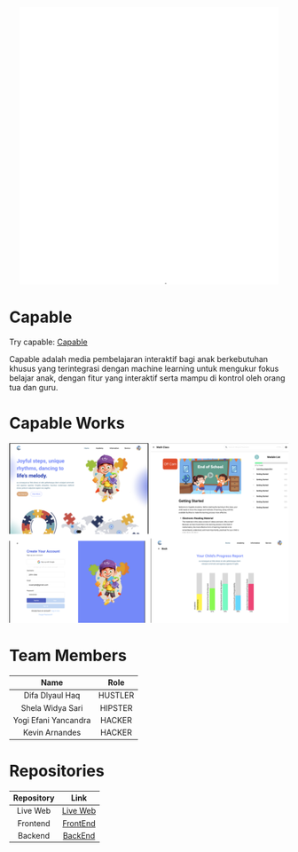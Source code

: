<p align="center"> <img src="./assets/capable_logo.png" height="500" width="auto" /> </p>

# Capable

Try capable: [Capable](https://capable-fe-three.vercel.app/)

Capable adalah media pembelajaran interaktif bagi anak berkebutuhan khusus yang terintegrasi dengan machine learning untuk mengukur fokus belajar anak, dengan fitur yang interaktif serta mampu di kontrol oleh orang tua dan guru.

# Capable Works

<p align="center"> <img src="./assets/Group 2230.png" width="800" height="auto" /> </p>

# Team Members

|         Name         |  Role   |
| :------------------: | :-----: |
|   Difa Dlyaul Haq    | HUSTLER |
|   Shela Widya Sari   | HIPSTER |
| Yogi Efani Yancandra | HACKER  |
|    Kevin Arnandes    | HACKER  |

# Repositories

| Repository |                          Link                           |
| :--------: | :-----------------------------------------------------: |
|  Live Web  |    [Live Web](https://capable-fe-three.vercel.app/)     |
|  Frontend  | [FrontEnd](https://github.com/shelawd/Capable--FE.git)  |
|  Backend   | [BackEnd](https://github.com/Vinzzztty/backend-capable) |
